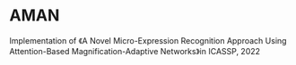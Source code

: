 # AMAN
Implementation of 《A Novel Micro-Expression Recognition Approach Using Attention-Based Magnification-Adaptive Networks》in ICASSP, 2022
